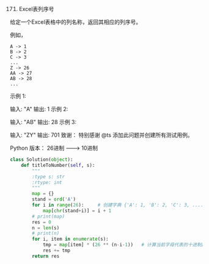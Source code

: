 171. Excel表列序号

给定一个Excel表格中的列名称，返回其相应的列序号。

例如，

    A -> 1
    B -> 2
    C -> 3
    ...
    Z -> 26
    AA -> 27
    AB -> 28 
    ...
示例 1:

输入: "A"
输出: 1
示例 2:

输入: "AB"
输出: 28
示例 3:

输入: "ZY"
输出: 701
致谢：
特别感谢 @ts 添加此问题并创建所有测试用例。

Python 版本： 26进制 ---> 10进制

```python
class Solution(object):
    def titleToNumber(self, s):
        """
        :type s: str
        :rtype: int
        """
        map = {}
        stand = ord('A')
        for i in range(26):     # 创建字典 {'A': 1, 'B': 2, 'C': 3, ...., 'Z': 26}
            map[chr(stand+i)] = i + 1
        # print(map)
        res = 0
        n = len(s)
        # print(n)
        for i, item in enumerate(s):
            tmp = map[item] * (26 ** (n-i-1))   # 计算当前字母代表的十进制数值， 相当于 26进制 ---> 10 进制
            res += tmp
        return res
```